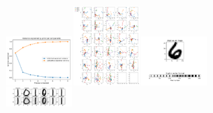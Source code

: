 <img src = "K_ex2_1_3_variance_explained.png"                                         width=30% height=30%>
<img src = "K_ex2_1_4_all_combinations_of_PCAs.png"                                   width=30% height=30%>
<img src = "K_ex2_2_1_digit_visualizarion_index_0.png"                                width=30% height=30%>
<img src = "K_ex2_2_2_USPS_handwritten_original_vs_reconstructed_digit_w_16_PCs.png"  width=30% height=30% title="Optional title">

